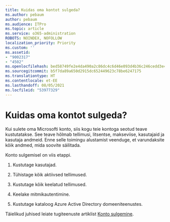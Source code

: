 ```yaml
---
title: Kuidas oma kontot sulgeda?
ms.author: pebaum
author: pebaum
ms.audience: ITPro
ms.topic: article
ms.service: o365-administration
ROBOTS: NOINDEX, NOFOLLOW
localization_priority: Priority
ms.custom: ''
ms.assetid:
- "9002317"
- "4502"
ms.openlocfilehash: bed58749fe2e4da490a2c86dc4c6d46e093d4b36c246cedd3e4f86e75c817c9a
ms.sourcegitcommit: b5f7da89a650d2915dc652449623c78be6247175
ms.translationtype: HT
ms.contentlocale: et-EE
ms.lasthandoff: 08/05/2021
ms.locfileid: "53977329"
---
```

# <a name="how-to-close-your-account"></a>Kuidas oma kontot sulgeda?

Kui sulete oma Microsofti konto, siis kogu teie kontoga seotud teave kustutatakse. See teave hõlmab tellimusi, litsentse, makseviise, kasutajaid ja kasutaja andmeid. Enne selle toimingu alustamist veenduge, et varundaksite kõik andmed, mida soovite säilitada.

Konto sulgemisel on viis etappi.

1. Kustutage kasutajad.

2. Tühistage kõik aktiivsed tellimused.

3. Kustutage kõik keelatud tellimused.

4. Keelake mitmikautentimine.

5. Kustutage kataloog Azure Active Directory domeeniteenustes.

Täielikud juhised leiate tugiteenuste artiklist [Konto sulgemine](https://docs.microsoft.com/microsoft-365/commerce/close-your-account).
